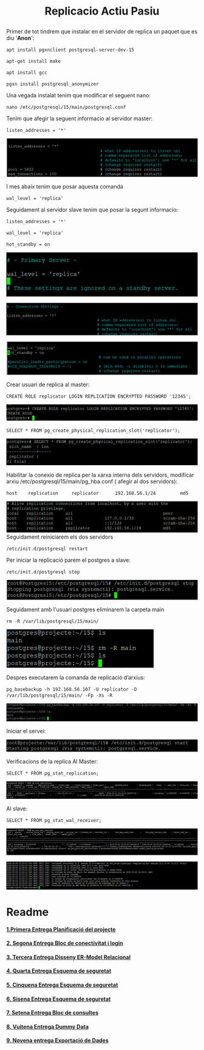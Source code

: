 # <p align="center">  Replicacio Actiu Pasiu </p>

Primer de tot tindrem que instalar en el servidor de replica un paquet que es diu '**Anon**':
```
apt install pgxnclient postgresql-server-dev-15
```
```
apt-get install make
```
```
apt install gcc
```
```
pgxn install postgresql_anonymizer
```
Una vegada instalat tenim que modificar el seguent nano:
```
nano /etc/postgresql/15/main/postgresql.conf
```
Tenim que afegir la seguent informacio al servidor master:
```
listen_addresses = '*'
```

![imatge1](Imatges/Replicacio1.png)<br>

I mes abaix tenim que posar aquesta comanda
```
wal_level = 'replica'
```

Seguidament al servidor slave tenim que posar la segunt informacio:

```
listen_addresses = '*'
```
```
wal_level = 'replica'
```
```
hot_standby = on
```

![imatge2](Imatges/Replicacio2.png)<br>

![imatge3](Imatges/Replicacio3.png)<br>

![imatge4](Imatges/Replicacio4.png)<br>

Crear usuari de replica al master:
```
CREATE ROLE replicator LOGIN REPLICATION ENCRYPTED PASSWORD '12345';
```
![imatge5](Imatges/Replicacio5.png)<br>


```
SELECT * FROM pg_create_physical_replication_slot('replicator');
```
![imatge6](Imatges/Replicacio6.png)<br>

Habilitar la conexio de replica per la xarxa interna dels servidors, modificar arxiu /etc/postgresql/15/main/pg_hba.conf ( afegir al dos servidors):
```
host    replication     replicator      192.168.56.1/24         md5
```
![imatge7](Imatges/Replicacio7.png)<br>
Seguidament reiniciarem els dos servidors

```
/etc/init.d/postgresql restart
```
Per iniciar la replicació parem el postgres a slave:
```
/etc/init.d/postgresql stop
```
![imatge8](Imatges/Replicacio8.png)<br>

Seguidament amb l'usuari  postgres eliminarem la carpeta main
```
rm -R /var/lib/postgresql/15/main/
```
![imatge9](Imatges/Replicacio9.png)<br>

Despres executarem la comanda de replicació d’arxius:
```
pg_basebackup -h 192.168.56.107 -U replicator -D /var/lib/postgresql/15/main/ -Fp -Xs -R
```
![imatge10](Imatges/Replicacio10.png)<br>

Iniciar el servei:

![imatge11](Imatges/Replicacio11.png)<br>

Verificacions de la replica
Al Master:

```
SELECT * FROM pg_stat_replication;
```
![imatge12](Imatges/Replicacio12.png)<br>

Al slave:
```
SELECT * FROM pg_stat_wal_receiver;
```

![imatge13](Imatges/Replicacio13.png)<br>

![imatge14](Imatges/Replicacio14.png)<br>


# Readme
#### [1.Primera Entrega Planificació del projecte ](https://github.com/Ruizzy98/Projecte-DAPM/tree/main/1.%20Primera%20Entrega%20Planificaci%C3%B3%20del%20projecte%20(BD%20%2B%20PRG))
#### [2. Segona Entrega Bloc de conectivitat i login](https://github.com/Ruizzy98/Projecte-DAPM/tree/main/2.%20Segona%20Entrega%20Bloc%20de%20conectivitat%20i%20login)
#### [3. Tercera Entrega Disseny ER-Model Relacional](https://github.com/Ruizzy98/Projecte-DAPM/tree/main/3.%20Tercera%20Entrega%20Disseny%20ER-Model%20Relacional)
#### [4. Quarta Entrega Esquema de seguretat](https://github.com/Ruizzy98/Projecte-DAPM/tree/main/4.%20Quarta%20Entrega%20Esquema%20de%20seguretat)
#### [5. Cinquena Entrega Esquema de seguretat](https://github.com/Ruizzy98/Projecte-DAPM/tree/main/5.%20Cinquena%20Entrega%20Bloc%20de%20manteniment)
#### [6. Sisena Entrega Esquema de seguretat](https://github.com/Ruizzy98/Projecte-DAPM/tree/main/6.%20Sisena%20Entrega%20Esquema%20d'alta%20disponibilitat)
#### [7. Setena Entrega Bloc de consultes](https://github.com/Ruizzy98/Projecte-DAPM/tree/main/7.%20Setena%20Entrega%20Bloc%20de%20consultes)
#### [8. Vuitena Entrega Dummy Data](https://github.com/Ruizzy98/Projecte-DAPM/tree/main/8.%20Vuitena%20Entrega%20Dummy%20Data)
#### [9. Novena entrega Exportació de Dades](https://github.com/Ruizzy98/Projecte-DAPM/tree/main/9.%20Novena%20entrega%20Exportaci%C3%B3%20de%20Dades)
